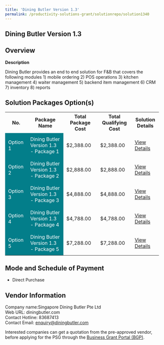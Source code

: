 ```yaml
---
title: 'Dining Butler Version 1.3'
permalink: /productivity-solutions-grant/solutionrepo/solution1340
---
```


## Dining Butler Version 1.3

## Overview

**Description**

Dining Butler provides an end to end solution for F&B that covers the following modules 1) mobile ordering 2) POS operations 3) kitchen management 4) waiter management 5) backend item management 6) CRM 7) inventory 8) reports

## Solution Packages Option(s)

<table>
<tr>
<th><b>No.</b></th>
<th><b>Package Name</b></th>
<th><b>Total Package Cost</b></th>
<th><b>Total Qualifying Cost</b></th>
<th><b>Solution Details</b></th>
</tr>
<tr>
<td style='padding: 10px; background-color: #037E8A; color: #FFFFFF;'>Option 1</td>
<td style='padding: 10px; background-color: #037E8A; color: #FFFFFF;'>Dining Butler Version 1.3 - Package 1</td>
<td style='padding: 10px;'>$2,388.00</td>
<td style='padding: 10px;'>$2,388.00</td>
<td style='padding: 10px;'><a href='/images/psg/Singapore_Dining_Desensitised_Annex_3_Part_1.pdf' target='_blank'>View Details</a></td>
</tr>
<tr>
<td style='padding: 10px; background-color: #037E8A; color: #FFFFFF;'>Option 2</td>
<td style='padding: 10px; background-color: #037E8A; color: #FFFFFF;'>Dining Butler Version 1.3 - Package 2</td>
<td style='padding: 10px;'>$2,888.00</td>
<td style='padding: 10px;'>$2,888.00</td>
<td style='padding: 10px;'><a href='/images/psg/Singapore_Dining_Desensitised_Annex_3_Part_2.pdf' target='_blank'>View Details</a></td>
</tr>
<tr>
<td style='padding: 10px; background-color: #037E8A; color: #FFFFFF;'>Option 3</td>
<td style='padding: 10px; background-color: #037E8A; color: #FFFFFF;'>Dining Butler Version 1.3 - Package 3</td>
<td style='padding: 10px;'>$4,888.00</td>
<td style='padding: 10px;'>$4,888.00</td>
<td style='padding: 10px;'><a href='/images/psg/Singapore_Dining_Desensitised_Annex_3_Part_3.pdf' target='_blank'>View Details</a></td>
</tr>
<tr>
<td style='padding: 10px; background-color: #037E8A; color: #FFFFFF;'>Option 4</td>
<td style='padding: 10px; background-color: #037E8A; color: #FFFFFF;'>Dining Butler Version 1.3 - Package 4</td>
<td style='padding: 10px;'>$4,788.00</td>
<td style='padding: 10px;'>$4,788.00</td>
<td style='padding: 10px;'><a href='/images/psg/Singapore_Dining_Desensitised_Annex_3_Part_4.pdf' target='_blank'>View Details</a></td>
</tr>
<tr>
<td style='padding: 10px; background-color: #037E8A; color: #FFFFFF;'>Option 5</td>
<td style='padding: 10px; background-color: #037E8A; color: #FFFFFF;'>Dining Butler Version 1.3 - Package 5</td>
<td style='padding: 10px;'>$7,288.00</td>
<td style='padding: 10px;'>$7,288.00</td>
<td style='padding: 10px;'><a href='/images/psg/Singapore_Dining_Desensitised_Annex_3_Part_5.pdf' target='_blank'>View Details</a></td>
</tr>
</table>

## Mode and Schedule of Payment

 - Direct Purchase

## Vendor Information

 Company name:Singapore Dining Butler Pte Ltd<br>Web URL: diningbutler.com <br>Contact Hotline: 83687413 <br>Contact Email: enquiry@diningbutler.com 

Interested companies can get a quotation from the pre-approved vendor, before applying for the PSG through the <a href='https://www.businessgrants.gov.sg/' target='_blank' rel='noopener'>Business Grant Portal (BGP)</a>.

<script src="/jquery/resize-tables.js"></script>
